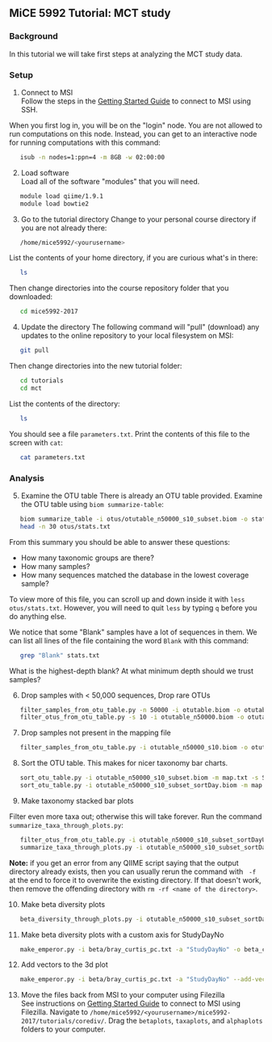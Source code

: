 ## MiCE 5992 Tutorial: MCT study

### Background
In this tutorial we will take first steps at analyzing the MCT study data.

### Setup
1. Connect to MSI  
 Follow the steps in the [Getting Started Guide](../../README.md) to connect to MSI using SSH.

 When you first log in, you will be on the "login" node. You are not allowed to run computations on this node. Instead, you can get to an interactive node for running computations with this command:
 ```bash
    isub -n nodes=1:ppn=4 -m 8GB -w 02:00:00
 ```

2. Load software  
 Load all of the software "modules" that you will need.
 ```bash
    module load qiime/1.9.1
    module load bowtie2
 ```

3. Go to the tutorial directory
 Change to your personal course directory if you are not already there:
 ```bash
    /home/mice5992/<yourusername>
 ```

 List the contents of your home directory, if you are curious what's in there:
 ```bash
    ls
 ```

 Then change directories into the course repository folder that you downloaded:
 ```bash
    cd mice5992-2017
 ```

4. Update the directory 
 The following command will "pull" (download) any updates to the online repository to your local filesystem on MSI:
 ```bash
    git pull
 ```

 Then change directories into the new tutorial folder:
 ```bash
    cd tutorials
    cd mct
 ```

 List the contents of the directory:
 ```bash
    ls
 ```
 You should see a file `parameters.txt`. Print the contents of this file to the screen with `cat`:
 
 ```bash
    cat parameters.txt
 ```

### Analysis
5. Examine the OTU table
 There is already an OTU table provided. Examine the OTU table using `biom summarize-table`:

 ```bash
    biom summarize_table -i otus/otutable_n50000_s10_subset.biom -o stats.txt
    head -n 30 otus/stats.txt
 ```
 
 From this summary you should be able to answer these questions:
  - How many taxonomic groups are there?
  - How many samples?
  - How many sequences matched the database in the lowest coverage sample?

 To view more of this file, you can scroll up and down inside it with `less otus/stats.txt`.
 However, you will need to quit `less` by typing `q` before you do anything else.

 We notice that some "Blank" samples have a lot of sequences in them. We can list all lines of the file containing the word `Blank` with this command:

 ```bash
    grep "Blank" stats.txt
 ```
 What is the highest-depth blank? At what minimum depth should we trust samples?

6. Drop samples with < 50,000 sequences, Drop rare OTUs
 ```bash
    filter_samples_from_otu_table.py -n 50000 -i otutable.biom -o otutable_n50000.biom
    filter_otus_from_otu_table.py -s 10 -i otutable_n50000.biom -o otutable_n50000_s10.biom
 ```

7. Drop samples not present in the mapping file
 ```bash
    filter_samples_from_otu_table.py -i otutable_n50000_s10.biom -o otutable_n50000_s10_subset.biom --sample_id_fp map.txt
 ```

8. Sort the OTU table. This makes for nicer taxonomy bar charts.
 ```bash
    sort_otu_table.py -i otutable_n50000_s10_subset.biom -m map.txt -s StudyDayNo -o otutable_n50000_s10_subset_sortDay.biom
    sort_otu_table.py -i otutable_n50000_s10_subset_sortDay.biom -m map.txt -s UserName -o otutable_n50000_s10_subset_sortDayUser.biom
 ```

9. Make taxonomy stacked bar plots
 
 Filter even more taxa out; otherwise this will take forever. Run the command `summarize_taxa_through_plots.py`:

 ```bash
    filter_otus_from_otu_table.py -i otutable_n50000_s10_subset_sortDayUser.biom -o otutable_n50000_s10_subset_sortDayUser_s200.biom -s 200
    summarize_taxa_through_plots.py -i otutable_n50000_s10_subset_sortDayUser_s200.biom -p parameters.txt -o taxaplots
 ```
 **Note:** if you get an error from any QIIME script saying that the output directory already exists, then you can usually rerun the command with ` -f` at the end to force it to overwrite the existing directory. If that doesn't work, then remove the offending directory with `rm -rf <name of the directory>`.

10. Make beta diversity plots

 ```bash
    beta_diversity_through_plots.py -i otutable_n50000_s10_subset_sortDayUser.biom -o beta -p parameters.txt -m map.txt -v 
 ```

11. Make beta diversity plots with a custom axis for StudyDayNo

 ```bash
    make_emperor.py -i beta/bray_curtis_pc.txt -a "StudyDayNo" -o beta_custom_axis -m map.txt
 ```

12. Add vectors to the 3d plot

 ```bash
    make_emperor.py -i beta/bray_curtis_pc.txt -a "StudyDayNo" --add-vectors "UserName,StudyDayNo" -o beta_vectors -m map.txt
 ```

13. Move the files back from MSI to your computer using Filezilla  
 See instructions on [Getting Started Guide](../../README.md) to connect to MSI using Filezilla. Navigate to `/home/mice5992/<yourusername>/mice5992-2017/tutorials/corediv/`. Drag the `betaplots`, `taxaplots`, and `alphaplots` folders to your computer.
 
